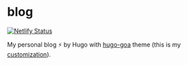 # blog

[![Netlify Status](https://api.netlify.com/api/v1/badges/2b91f2ec-40fb-43ac-835b-93aab3905bf4/deploy-status)](https://app.netlify.com/sites/peaceful-dijkstra-f6b5fc/deploys)

My personal blog ⚡️ by Hugo with [hugo-goa](https://github.com/shenoybr/hugo-goa) theme (this is my [customization](https://github.com/marcopacini/hugo-goa)).
